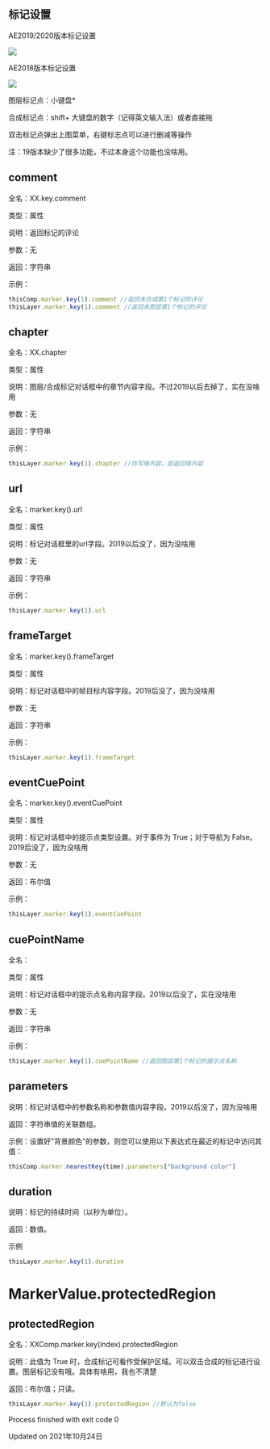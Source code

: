 ## 标记设置

AE2019/2020版本标记设置

![](https://mir.yuelili.com/wp-content/uploads/user/AE/expression/exp-12-1.bmp)

AE2018版本标记设置

![](https://mir.yuelili.com/wp-content/uploads/user/AE/expression/exp-10-1.bmp)

图层标记点：小键盘*

合成标记点：shift+ 大键盘的数字（记得英文输入法）或者直接拖

双击标记点弹出上图菜单，右键标志点可以进行删减等操作

注：19版本缺少了很多功能，不过本身这个功能也没啥用。

## comment

全名：XX.key.comment

类型：属性

说明：返回标记的评论

参数：无

返回：字符串

示例：

```javascript
thisComp.marker.key(1).comment //返回本合成第1个标记的评论
thisLayer.marker.key(1).comment //返回本图层第1个标记的评论
```

## chapter

全名：XX.chapter

类型：属性

说明：图层/合成标记对话框中的章节内容字段。不过2019以后去掉了，实在没啥用

参数：无

返回：字符串

示例：

```javascript
thisLayer.marker.key(1).chapter //你写啥内容，就返回啥内容
```

## url

全名：marker.key().url

类型：属性

说明：标记对话框里的url字段。2019以后没了，因为没啥用

参数：无

返回：字符串

示例：

```javascript
thisLayer.marker.key(1).url
```

## frameTarget

全名：marker.key().frameTarget

类型：属性

说明：标记对话框中的帧目标内容字段。2019后没了，因为没啥用

参数：无

返回：字符串

示例：

```javascript
thisLayer.marker.key(1).frameTarget
```

## eventCuePoint

全名：marker.key().eventCuePoint

类型：属性

说明：标记对话框中的提示点类型设置。对于事件为 True；对于导航为 False。2019后没了，因为没啥用

参数：无

返回：布尔值

示例：

```javascript
thisLayer.marker.key(1).eventCuePoint
```

## cuePointName

全名：

类型：属性

说明：标记对话框中的提示点名称内容字段。2019以后没了，实在没啥用

参数：无

返回：字符串

示例：

```javascript
thisLayer.marker.key(1).cuePointName //返回图层第1个标记的提示点名称
```

## parameters

说明：标记对话框中的参数名称和参数值内容字段。2019以后没了，因为没啥用

返回：字符串值的关联数组。

示例：设置好"背景颜色"的参数，则您可以使用以下表达式在最近的标记中访问其值：

```javascript
thisComp.marker.nearestKey(time).parameters["background color"]
```

## duration

说明：标记的持续时间（以秒为单位）。

返回：数值。

示例

```javascript
thisLayer.marker.key(1).duration
```

# MarkerValue.protectedRegion

## protectedRegion

全名：XXComp.marker.key(index).protectedRegion

说明：此值为 True 时，合成标记可看作受保护区域。可以双击合成的标记进行设置。图层标记没有哦。具体有啥用，我也不清楚

返回：布尔值；只读。

```javascript
thisLayer.marker.key(1).protectedRegion //默认为false
```

Process finished with exit code 0

Updated on 2021年10月24日